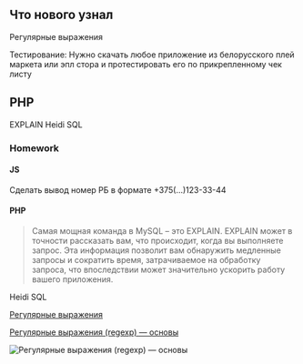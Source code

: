 ## Что нового узнал 
Регулярные выражения

Тестирование:
Нужно скачать любое приложение из белорусского плей маркета или эпл стора и протестировать его по прикрепленному чек листу





## PHP 
EXPLAIN
Heidi SQL






### Homework


#### JS 
Сделать вывод номер РБ в формате +375(...)123-33-44
#### PHP 
>Самая мощная команда в MySQL – это EXPLAIN. EXPLAIN может в точности рассказать вам, что происходит, когда вы выполняете запрос. Эта информация позволит вам обнаружить медленные запросы и сократить время, затрачиваемое на обработку запроса, что впоследствии может значительно ускорить работу вашего приложения.

Heidi SQL

[Регулярные выражения](https://developer.mozilla.org/ru/docs/Web/JavaScript/Guide/Regular_Expressions)

[Регулярные выражения (regexp) — основы](https://habr.com/ru/post/545150/)

![Регулярные выражения (regexp) — основы](https://www.exlab.net/files/tools/sheets/regexp/regexp.png)


